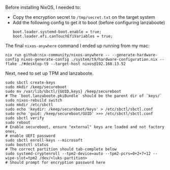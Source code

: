 Before installing NixOS, I needed to:

- Copy the encryption secret to `/tmp/secret.txt` on the target system
- Add the following config to get it to boot (before configuring lanzaboote)
  ```
  boot.loader.systemd-boot.enable = true;
  boot.loader.efi.canTouchEfiVariables = true;
  ```

The final `nixos-anywhere` command I ended up running from my mac:

```
nix run github:nix-community/nixos-anywhere -- --generate-hardware-config nixos-generate-config ./system/t9/hardware-configuration.nix --flake ./#desktop-t9 --target-host nixos@192.168.13.52
```

Next, need to set up TPM and lanzaboote.

```
sudo sbctl create-keys
sudo mkdir /keep/secureboot
sudo mv /var/lib/sbctl/{GUID,keys} /keep/secureboot
# The `boot.lanzaboote.pkiBundle` should be the parent dir of `keys/`
sudo nixos-rebuild switch
sudo mkdir /etc/sbctl
sudo echo 'keydir: /keep/secureboot/keys' > /etc/sbctl/sbctl.conf
sudo echo 'guid: /keep/secureboot/GUID' >>> /etc/sbctl/sbctl.conf
sudo sbctl verify
sudo reboot
# Enable secureboot, ensure "external" keys are loaded and not factory ones,
# enable UEFI password
sudo sbctl enroll-keys --microsoft
sudo bootctl status
# The correct partition should tab-complete below
sudo systemd-cryptenroll --tpm2-device=auto --tpm2-pcrs=0+2+7+12 --wipe-slot=tpm2 /dev/<luks-partition>
# Should prompt for encryption password here
```
